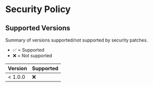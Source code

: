 # Security Policy

## Supported Versions

Summary of versions supported/not supported by security patches.

- ✅ = Supported
- ❌ = Not supported

| Version | Supported          |
| ------- | ------------------ |
| < 1.0.0 | :x:                |

